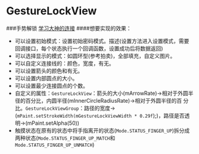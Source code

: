 # GestureLockView
###手势解锁
[学习大神的连接](http://blog.csdn.net/lmj623565791/article/details/36236113)
####想要实现的效果：<br>
  * 可以设置初始模式：设置初始密码模式。描述(设置方法进入设置模式，需要回调接口，每个状态执行一个回调函数，设置成功后将数据返回)
  * 可以选择显示的模式：如圆环型(参考拍卖)，全部填充，自定义图片。
  * 可以自定义连接线的：颜色，宽度，有无。
  * 可以设置箭头的颜色和有无。
  * 可以设置内部圆点的大小。
  * 可以设置最少连接圆点的个数。
  * 自定义的属性：`GestureLockView`：箭头的大小(mArrowRate)->相对于外圆半径的百分比，内圆半径(mInnerCircleRadiusRate)->相对于外圆半径的百     分比。`GestureLockViewGroup`：路径的宽度->(`mPaint.setStrokeWidth(mGestureLockViewWidth * 0.29f`);)，路径是否透明->(mPaint.setAlpha(50))
  * 触摸状态在原有的状态中将手指离开的状态(`Mode.STATUS_FINGER_UP`)拆分成两种状态(`Mode.STATUS_FINGER_UP_MATCH`和`Mode.STATUS_FINGER_UP_UNMATCH`)
